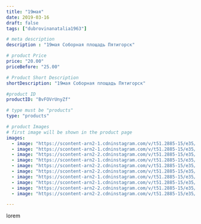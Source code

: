 ```yaml
---
title: "19мая"
date: 2019-03-16
draft: false
tags: ["dubrovinanatalia1963"]

# meta description
description : "19мая Соборная площадь Пятигорск"

# product Price
price: "20.00"
priceBefore: "25.00"

# Product Short Description
shortDescription: "19мая Соборная площадь Пятигорск"

#product ID
productID: "BvFOVrUnyZf"

# type must be "products"
type: "products"

# product Images
# first image will be shown in the product page
images:
  - image: "https://scontent-arn2-1.cdninstagram.com/v/t51.2885-15/e35/53347708_2366546473579310_2245688086156229060_n.jpg?_nc_ht=scontent-arn2-1.cdninstagram.com&_nc_cat=102&_nc_ohc=QkDWgMQVys0AX81GaWe&se=8&tp=1&oh=3034e6c62e01ef1faef336ee0f170b2d&oe=605D579E&ig_cache_key=MjAwMTA2ODY2NzA3Mzk4OTE0Mw%3D%3D.2"
  - image: "https://scontent-arn2-1.cdninstagram.com/v/t51.2885-15/e35/52824656_361662201343839_2748736204447820386_n.jpg?_nc_ht=scontent-arn2-1.cdninstagram.com&_nc_cat=103&_nc_ohc=pQFZiFVF9coAX-OUJ1W&se=8&tp=1&oh=32ceff4c68f85c3a4ed196d0d66355f1&oe=605CB3AB&ig_cache_key=MjAwMTA2ODY2NzAzMjE2NDk2MQ%3D%3D.2"
  - image: "https://scontent-arn2-2.cdninstagram.com/v/t51.2885-15/e35/52908715_2099680706776628_6971775915410728913_n.jpg?_nc_ht=scontent-arn2-2.cdninstagram.com&_nc_cat=108&_nc_ohc=VvdWPn08HMoAX_ZVJiZ&se=8&tp=1&oh=b2dcdbc8f6be0343fde8b1c0ce822351&oe=605CB87A&ig_cache_key=MjAwMTA2ODY2NzAwNzA2NjgwNQ%3D%3D.2"
  - image: "https://scontent-arn2-1.cdninstagram.com/v/t51.2885-15/e35/54732238_596364650865426_8592594043681018350_n.jpg?_nc_ht=scontent-arn2-1.cdninstagram.com&_nc_cat=106&_nc_ohc=zdgiYwAI95AAX-GCGFs&se=8&tp=1&oh=d829c8d534615fbb4931fdf9e6c46df1&oe=605D2A8B&ig_cache_key=MjAwMTA2ODY2NzA0MDUyNjEzNQ%3D%3D.2"
  - image: "https://scontent-arn2-2.cdninstagram.com/v/t51.2885-15/e35/52901949_330124277853536_5956956078313135621_n.jpg?_nc_ht=scontent-arn2-2.cdninstagram.com&_nc_cat=108&_nc_ohc=_kAG1ACFzi0AX8BUlhk&se=8&tp=1&oh=d34c786bb17d178a572b5ad023a29aa1&oe=605BBB28&ig_cache_key=MjAwMTA2ODY2NzA2NTc5MTQyNg%3D%3D.2"
  - image: "https://scontent-arn2-2.cdninstagram.com/v/t51.2885-15/e35/52854129_286344062265536_3302589646006014835_n.jpg?_nc_ht=scontent-arn2-2.cdninstagram.com&_nc_cat=108&_nc_ohc=_2XRisqIJH4AX_j5s9G&se=8&tp=1&oh=dc7a0b434406687aef5a162ed286dc89&oe=605B2008&ig_cache_key=MjAwMTA2ODY2NzAyMzgyNTA1Ng%3D%3D.2"
  - image: "https://scontent-arn2-1.cdninstagram.com/v/t51.2885-15/e35/52961327_347705465869231_6132536315895495129_n.jpg?_nc_ht=scontent-arn2-1.cdninstagram.com&_nc_cat=107&_nc_ohc=WlWPFC9tfwEAX-B7qwj&se=8&tp=1&oh=efb88b26ef7b7d1e3822b951f89fb3ed&oe=605B40CF&ig_cache_key=MjAwMTA2ODY2NzA0ODkyOTY1NA%3D%3D.2"
  - image: "https://scontent-arn2-1.cdninstagram.com/v/t51.2885-15/e35/52806800_124231342050409_646010308911639704_n.jpg?_nc_ht=scontent-arn2-1.cdninstagram.com&_nc_cat=101&_nc_ohc=0RDtDNO2H0sAX9jkiAB&se=8&tp=1&oh=24b363c46f8ba20293abc1d6408ba556&oe=605BC0F5&ig_cache_key=MjAwMTA2ODY2NzA3NDEzODkzMg%3D%3D.2"
  - image: "https://scontent-arn2-2.cdninstagram.com/v/t51.2885-15/e35/53155886_316914349021736_4428448790612374409_n.jpg?_nc_ht=scontent-arn2-2.cdninstagram.com&_nc_cat=108&_nc_ohc=D46Y-q0E04MAX8750DA&se=8&tp=1&oh=e539f3900036d2ba85bcd3d52d3ccf9c&oe=605AA73C&ig_cache_key=MjAwMTA2ODY2NzA1NzI3NjgwOA%3D%3D.2"
  - image: "https://scontent-arn2-2.cdninstagram.com/v/t51.2885-15/e35/53169517_581598475655640_5652680701760611138_n.jpg?_nc_ht=scontent-arn2-2.cdninstagram.com&_nc_cat=100&_nc_ohc=Lvo2wikIwp8AX97TgzO&tp=1&oh=c9a0812fee964e6ed03fb2a08cf0c045&oe=605B709B&ig_cache_key=MjAwMTA2ODY2NzA0MDQ5NjcwNg%3D%3D.2"

---
```

lorem
